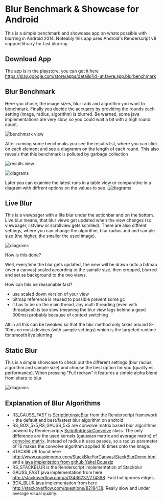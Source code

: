 Blur Benchmark & Showcase for Android
===============

This is a simple benchmark and showcase app on whats possible with blurring in Android 2014. Noteably this app uses Android's Renderscript v8 support library for fast blurring.

Download App
-------------
The app is in the playstore, you can get it here https://play.google.com/store/apps/details?id=at.favre.app.blurbenchmark

Blur Benchmark
------------
Here you chose, the image sizes, blur radii and algorithm you want to benchmark. Finally you decide the accuarcy by providing the rounds each setting (image, radius, algorithm) is blurred. Be warned, some java implementations are very slow, so you could wait a bit with a high round count.

![benchmark view](misc/readme/readme_screen01.png)

After running some benchmaks you see the results list, where you can click on each element and see a diagramm on the length of each round. This also reveals that this benchmark is polluted by garbage collection

![results view](misc/readme/readme_screen02.png)

![diagrams](misc/readme/readme_screen04.png)


Later you can examine the latest runs in a table view or comparative in a diagram with diffrent options on the values to see.
![diagrams](misc/readme/readme_screen03.png)


Live Blur
------------
This is a viewpager with a life blur under the actionbar and on the bottom. Live blur means, that blur views get updated
when the view changes (so viewpager, listview or scrollview gets scrolled). There are also diffrent settings, where you can change the algorithm, blur radius and and sample size (the higher, the smaller the used image).

![diagrams](misc/readme/readme_screen05.png)

How is this done?

Well, everytime the blur gets updated, the view will be drawn onto a bitmap (over a canvas) scaled according to the sample size, then cropped, blurred and set as background to the two views.

How can this be reasonable fast?

* use scaled down version of your view
* bitmap reference is reused to possible prevent some gc
* it has to be on the main thread, any multi threading (even with threadpool) is too slow (meaning the blur view lags behind a good 300ms) probably because of context switching

All in all this can be tweaked so that the blur method only takes around 8-10ms on most devices (with sample settings) which is the targeted runtime for smooth live blurring



Static Blur
------------
This is a simple showcase to check out the different settings (blur radius, algorithm and sample size) and choose the best option for you (quality vs. performance). When pressing "Full redraw" it features a simple alpha blend from sharp to blur.

![diagrams](misc/readme/readme_screen06.png)


Explanation of Blur Algorithms
------------

* RS_GAUSS_FAST is [ScriptIntrinsicBlur](http://developer.android.com/reference/android/renderscript/ScriptIntrinsicBlur.html) from the Renderscript framework - the default and best/fastest blur algorithm on android
* RS_BOX_5x5,RS_GAUSS_5x5 are convolve matrix based blur algorithms powerd by Renderscripts [ScriptIntrinsicConvolve](http://developer.android.com/reference/android/renderscript/ScriptIntrinsicConvolve5x5.html) class. The only difference are the used kernels (gaussian matrix and average matrix) of [convolve matrix](http://en.wikipedia.org/wiki/Kernel_(image_processing)). Instead of radius it uses passes, so a radius parameter of 16 makes the convolve algorithm applied 16 times onto the image.  
* STACKBLUR found here http://www.quasimondo.com/StackBlurForCanvas/StackBlurDemo.html and a [java implentation from github Yahel Bouaziz](https://github.com/PomepuyN/BlurEffectForAndroidDesign/blob/master/BlurEffect/src/com/npi/blureffect/Blur.java)
* RS_STACKBLUR is the Renderscript implementation of Stackblur
* GAUSS_FAST java implementation from here http://stackoverflow.com/a/13436737/774398. Fast but ignores edges.
* BOX_BLUR java implementaiton from here http://stackoverflow.com/questions/8218438. Really slow and under average visual quality.
